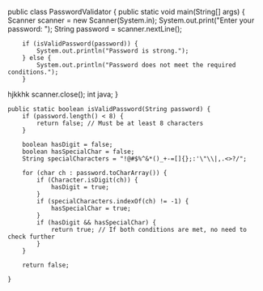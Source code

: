 public class PasswordValidator {
public static void main(String[] args) {
Scanner scanner = new Scanner(System.in);
System.out.print("Enter your password: ");
String password = scanner.nextLine();

        if (isValidPassword(password)) {
            System.out.println("Password is strong.");
        } else {
            System.out.println("Password does not meet the required conditions.");
        }
hjkkhk
        scanner.close();
        int java;
    }

    public static boolean isValidPassword(String password) {
        if (password.length() < 8) {
            return false; // Must be at least 8 characters
        }

        boolean hasDigit = false;
        boolean hasSpecialChar = false;
        String specialCharacters = "!@#$%^&*()_+-=[]{};:'\"\\|,.<>?/";

        for (char ch : password.toCharArray()) {
            if (Character.isDigit(ch)) {
                hasDigit = true;
            }
            if (specialCharacters.indexOf(ch) != -1) {
                hasSpecialChar = true;
            }
            if (hasDigit && hasSpecialChar) {
                return true; // If both conditions are met, no need to check further
            }
        }

        return false;

    }